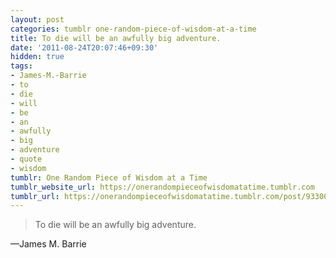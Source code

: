 ```yaml
---
layout: post
categories: tumblr one-random-piece-of-wisdom-at-a-time
title: To die will be an awfully big adventure.
date: '2011-08-24T20:07:46+09:30'
hidden: true
tags:
- James-M.-Barrie
- to
- die
- will
- be
- an
- awfully
- big
- adventure
- quote
- wisdom
tumblr: One Random Piece of Wisdom at a Time
tumblr_website_url: https://onerandompieceofwisdomatatime.tumblr.com
tumblr_url: https://onerandompieceofwisdomatatime.tumblr.com/post/9330099105/to-die-will-be-an-awfully-big-adventure
---
```

> To die will be an awfully big adventure.

—James M. Barrie&nbsp;

